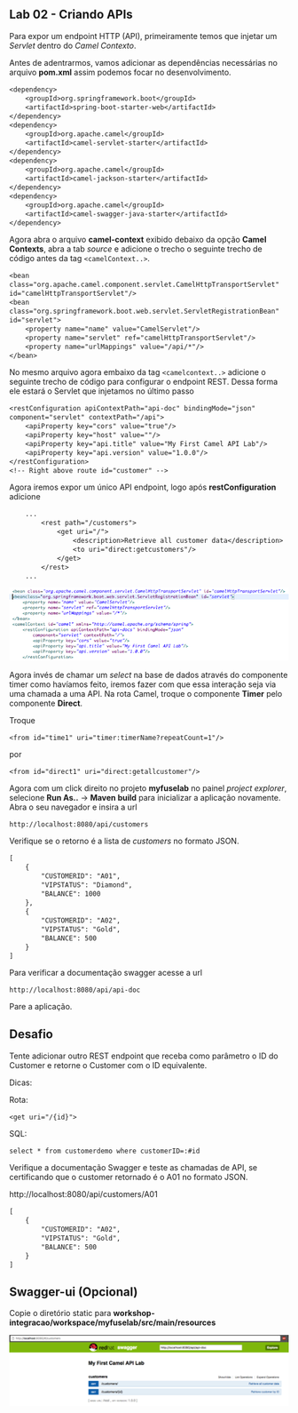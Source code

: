 ## Lab 02 - Criando APIs

Para expor um endpoint HTTP (API), primeiramente temos que injetar um *Servlet* dentro do *Camel Contexto*.

Antes de adentrarmos, vamos adicionar as dependências necessárias no arquivo **pom.xml** assim podemos focar no desenvolvimento.

    <dependency>
        <groupId>org.springframework.boot</groupId>
        <artifactId>spring-boot-starter-web</artifactId>
    </dependency>
    <dependency>
        <groupId>org.apache.camel</groupId>
        <artifactId>camel-servlet-starter</artifactId>
    </dependency>
    <dependency>
        <groupId>org.apache.camel</groupId>
        <artifactId>camel-jackson-starter</artifactId>
    </dependency>
    <dependency>
        <groupId>org.apache.camel</groupId>
        <artifactId>camel-swagger-java-starter</artifactId>
    </dependency>

 Agora abra o arquivo **camel-context** exibido debaixo da opção **Camel Contexts**, abra a tab *source* e adicione o trecho o seguinte trecho de código antes da tag `<camelContext..>`.

    <bean class="org.apache.camel.component.servlet.CamelHttpTransportServlet" id="camelHttpTransportServlet"/>
    <bean class="org.springframework.boot.web.servlet.ServletRegistrationBean" id="servlet">
        <property name="name" value="CamelServlet"/>
        <property name="servlet" ref="camelHttpTransportServlet"/>
        <property name="urlMappings" value="/api/*"/>
    </bean>

No mesmo arquivo agora embaixo da tag `<camelcontext..>` adicione o seguinte trecho de código para configurar o endpoint REST. Dessa forma ele estará o Servlet que injetamos no último passo

    <restConfiguration apiContextPath="api-doc" bindingMode="json" component="servlet" contextPath="/api">
        <apiProperty key="cors" value="true"/>
        <apiProperty key="host" value=""/>
        <apiProperty key="api.title" value="My First Camel API Lab"/>
        <apiProperty key="api.version" value="1.0.0"/>
    </restConfiguration>
    <!-- Right above route id="customer" -->    

Agora iremos expor um único API endpoint, logo após **restConfiguration** adicione

```
    ...
        <rest path="/customers">
            <get uri="/">
            	<description>Retrieve all customer data</description>
                <to uri="direct:getcustomers"/>
            </get>
        </rest>
    ...
```

![01-rest-configuration.png](./img/01-rest-configuration.png)

Agora invés de chamar um *select* na base de dados através do componente timer como havíamos feito, iremos fazer com que essa interação seja via uma chamada a uma API. Na rota Camel, troque o componente **Timer** pelo componente **Direct**.

Troque

    <from id="time1" uri="timer:timerName?repeatCount=1"/>

por

    <from id="direct1" uri="direct:getallcustomer"/>

Agora com um click direito no projeto **myfuselab** no painel *project explorer*, selecione **Run As..** -> **Maven build** para inicializar a aplicação novamente. Abra o seu navegador e insira a url

    http://localhost:8080/api/customers

Verifique se o retorno é a lista de *customers* no formato JSON.

    [
        {
            "CUSTOMERID": "A01",
            "VIPSTATUS": "Diamond",
            "BALANCE": 1000
        },
        {
            "CUSTOMERID": "A02",
            "VIPSTATUS": "Gold",
            "BALANCE": 500
        }
    ]

Para verificar a documentação swagger acesse a url

    http://localhost:8080/api/api-doc

Pare a aplicação. 

## Desafio

Tente adicionar outro REST endpoint que receba como parâmetro o ID do Customer e retorne o Customer com o ID equivalente.

Dicas: 

Rota:

    <get uri="/{id}">

SQL:

    select * from customerdemo where customerID=:#id

Verifique a documentação Swagger e teste as chamadas de API, se certificando que o customer retornado é o A01 no formato JSON.


http://localhost:8080/api/customers/A01

    [
        {
            "CUSTOMERID": "A02",
            "VIPSTATUS": "Gold",
            "BALANCE": 500
        }
    ]
 
## Swagger-ui (Opcional)

Copie o diretório static para **workshop-integracao/workspace/myfuselab/src/main/resources**

![02-swagger-ui.png](./img/02-swagger-ui.png)
